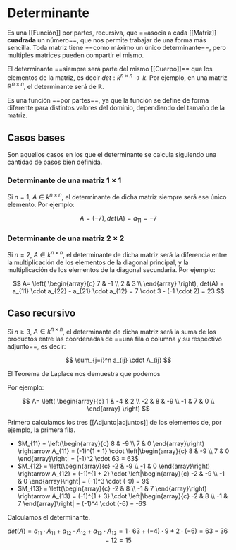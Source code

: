 # Determinante

Es una [[Función]] por partes, recursiva, que ==asocia a cada [[Matriz]] **cuadrada** un número==, que nos permite trabajar de una forma más sencilla. Toda matriz tiene ==como máximo un único determinante==, pero multiples matrices pueden compartir el mismo.

El determinante ==siempre será parte del mismo [[Cuerpo]]== que los elementos de la matriz, es decir $det: k^{n \times n} \rightarrow k$. Por ejemplo, en una matriz $\mathbb{R}^{n \times n}$, el determinante será de $\mathbb{R}$.

Es una función ==por partes==, ya que la función se define de forma diferente para distintos valores del dominio, dependiendo del tamaño de la matriz.

## Casos bases

Son aquellos casos en los que el determinante se calcula siguiendo una cantidad de pasos bien definida.

### Determinante de una matriz $1\times1$

Si $n = 1$, $A \in k^{n \times n}$, el determinante de dicha matriz siempre será ese único elemento. Por ejemplo:

$$
A = (-7), det(A) = a_{11} = -7
$$

### Determinante de una matriz $2\times2$

Si $n = 2$, $A \in k^{n \times n}$, el determinante de dicha matriz será la diferencia entre la multiplicación de los elementos de la diagonal principal, y la multiplicación de los elementos de la diagonal secundaria. Por ejemplo:

$$
A=
\left( 
    \begin{array}{c}
        7 & -1 \\
        2 & 3 \\
    \end{array}
\right),
det(A) = a_{11} \cdot a_{22} - a_{21} \cdot a_{12} = 7 \cdot 3 - (-1 \cdot 2) = 23
$$

## Caso recursivo

Si $n\geq3$, $A \in k^{n \times n}$, el determinante de dicha matriz será la suma de los productos entre las coordenadas de ==una fila o columna y su respectivo adjunto==, es decir:

$$
\sum_{j=i}^n a_{ij} \cdot A_{ij}
$$

El Teorema de Laplace nos demuestra que podemos

Por ejemplo:

$$
A=
\left( 
    \begin{array}{c}
        1 & -4 & 2 \\
        -2 & 8 & -9 \\
        -1 & 7 & 0 \\
    \end{array}
\right)
$$

Primero calculamos los tres [[Adjunto|adjuntos]] de los elementos de, por ejemplo, la primera fila.

- $M_{11} = \left(\begin{array}{c} 8 & -9 \\ 7 & 0 \end{array}\right) \rightarrow A_{11} = (-1)^{1 + 1} \cdot \left|\begin{array}{c} 8 & -9 \\ 7 & 0 \end{array}\right| = (-1)^2 \cdot 63 = 63$
- $M_{12} = \left(\begin{array}{c} -2 & -9 \\ -1 & 0 \end{array}\right) \rightarrow A_{12} = (-1)^{1 + 2} \cdot \left|\begin{array}{c} -2 & -9 \\ -1 & 0 \end{array}\right| = (-1)^3 \cdot (-9) = 9$
- $M_{13} = \left(\begin{array}{c} -2 & 8 \\ -1 & 7 \end{array}\right) \rightarrow A_{13} = (-1)^{1 + 3} \cdot \left|\begin{array}{c} -2 & 8 \\ -1 & 7 \end{array}\right| = (-1)^4 \cdot (-6) = -6$

Calculamos el determinante.

$$
det(A) = a_{11} \cdot A_{11} + a_{12} \cdot A_{12} + a_{13} \cdot A_{13} = 1 \cdot 63 + (-4) \cdot 9 + 2 \cdot (-6) = 63 - 36 - 12 = 15
$$
